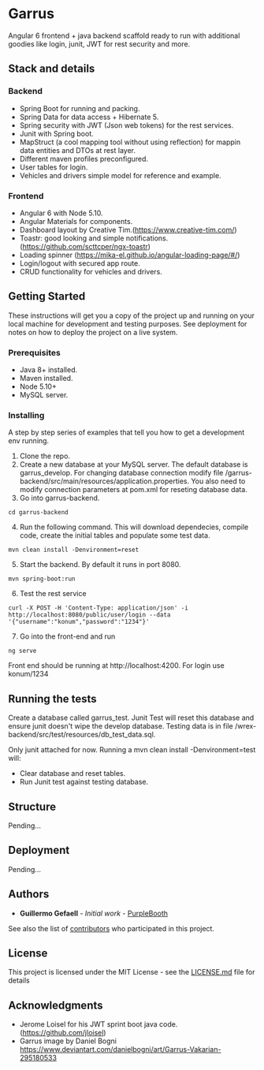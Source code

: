 # Garrus

Angular 6 frontend + java backend scaffold ready to run with additional goodies like login, junit, JWT for rest security and more. 

## Stack and details

### Backend
- Spring Boot for running and packing.
- Spring Data for data access + Hibernate 5.
- Spring security with JWT (Json web tokens) for the rest services.
- Junit with Spring boot. 
- MapStruct (a cool mapping tool without using reflection) for mappin data entities and DTOs at rest layer.
- Different maven profiles preconfigured.
- User tables for login. 
- Vehicles and drivers simple model for reference and example.

### Frontend
- Angular 6 with Node 5.10.
- Angular Materials for components. 
- Dashboard layout by Creative Tim.(https://www.creative-tim.com/)
- Toastr: good looking and simple notifications.(https://github.com/scttcper/ngx-toastr)
- Loading spinner (https://mika-el.github.io/angular-loading-page/#/)
- Login/logout with secured app route.
- CRUD functionality for vehicles and drivers.


## Getting Started

These instructions will get you a copy of the project up and running on your local machine for development and testing purposes. See deployment for notes on how to deploy the project on a live system.

### Prerequisites

- Java 8+ installed.
- Maven installed.
- Node 5.10+ 
- MySQL server. 


### Installing

A step by step series of examples that tell you how to get a development env running.

1. Clone the repo.
2. Create a new database at your MySQL server. The default database is garrus_develop. For changing database connection modify file /garrus-backend/src/main/resources/application.properties. You also need to modify connection parameters at pom.xml for reseting database data.
3. Go into garrus-backend.

```
cd garrus-backend
```

4. Run the following command. This will download dependecies, compile code, create the initial tables and populate some test data.

```
mvn clean install -Denvironment=reset
```

5. Start the backend. By default it runs in port 8080.

```
mvn spring-boot:run
```

6. Test the rest service

```
curl -X POST -H 'Content-Type: application/json' -i http://localhost:8080/public/user/login --data '{"username":"konum","password":"1234"}'
```

7. Go into the front-end and run

```
ng serve
```


Front end should be running at http://localhost:4200. For login use konum/1234

## Running the tests

Create a database called garrus_test. Junit Test will reset this database and ensure junit doesn't wipe the develop database. Testing data is in file /wrex-backend/src/test/resources/db_test_data.sql.

Only junit attached for now. Running a mvn clean install -Denvironment=test will:

- Clear database and reset tables.
- Run Junit test against testing database.


## Structure

Pending...

## Deployment

Pending...

## Authors

* **Guillermo Gefaell** - *Initial work* - [PurpleBooth](https://github.com/konum)

See also the list of [contributors](https://github.com/your/project/contributors) who participated in this project.

## License

This project is licensed under the MIT License - see the [LICENSE.md](LICENSE.md) file for details

## Acknowledgments

* Jerome Loisel for his JWT sprint boot java code. (https://github.com/jloisel)
* Garrus image by Daniel Bogni https://www.deviantart.com/danielbogni/art/Garrus-Vakarian-295180533

